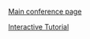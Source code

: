 [Main conference page](https://indico.cern.ch/event/1301711/)

[Interactive Tutorial](https://gitlab.cern.ch/fastmachinelearning/cms_mlatl1t_tutorial)